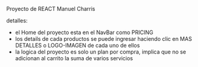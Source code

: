 Proyecto de REACT Manuel Charris 

detalles:
- el Home del proyecto esta en el NavBar como PRICING
- los details de cada productos se puede ingresar haciendo clic en MAS DETALLES o LOGO-IMAGEN de cada uno de ellos 
- la logica del proyecto es solo un plan por compra, implica que no se adicionan al carrito la suma de varios servicios 
